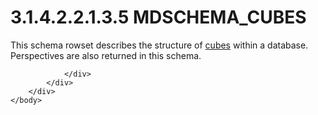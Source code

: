 <html dir="LTR" xmlns:mshelp="http://msdn.microsoft.com/mshelp" xmlns:ddue="http://ddue.schemas.microsoft.com/authoring/2003/5" xmlns:xlink="http://www.w3.org/1999/xlink" xmlns:tool="http://www.microsoft.com/tooltip">
    <head>
        <meta http-equiv="Content-Type" content="text/html; CHARSET=utf-8"></meta>
        <meta name="save" content="history"></meta>
        <title>3.1.4.2.2.1.3.5 MDSCHEMA_CUBES</title>
        <xml>
            <mshelp:toctitle title="3.1.4.2.2.1.3.5 MDSCHEMA_CUBES"></mshelp:toctitle>
            <mshelp:rltitle title="[MS-SSAS]: MDSCHEMA_CUBES"></mshelp:rltitle>
            <mshelp:keyword index="A" term="03530848-1a9a-48e4-b43d-c263b2961377"></mshelp:keyword>
            <mshelp:attr name="DCSext.ContentType" value="open specification"></mshelp:attr>
            <mshelp:attr name="AssetID" value="03530848-1a9a-48e4-b43d-c263b2961377"></mshelp:attr>
            <mshelp:attr name="TopicType" value="kbRef"></mshelp:attr>
            <mshelp:attr name="DCSext.Title" value="[MS-SSAS]: MDSCHEMA_CUBES" />
        </xml>
    </head>
    <body>
        <div id="header">
            <h1 class="heading">3.1.4.2.2.1.3.5 MDSCHEMA_CUBES</h1>
        </div>
        <div id="mainSection">
            <div id="mainBody">
                <div id="allHistory" class="saveHistory"></div>
                <div id="sectionSection0" class="section" name="collapseableSection">
                    

<p>This schema rowset describes the structure of <a href="8676f5ce-62d4-4244-a326-634bfed4aba4.htm#gt_a0c8d97b-322c-4117-8525-37e5f26751e7">cubes</a> within a database.
Perspectives are also returned in this schema. </p>


                </div>
            </div>
        </div>
    </body>
</html>